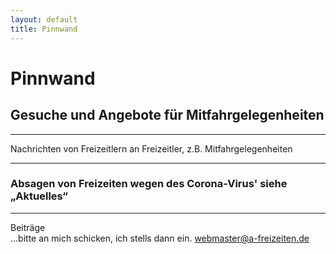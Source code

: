 ```yaml
---
layout: default
title: Pinnwand
---
```

# Pinnwand

## Gesuche und Angebote für Mitfahrgelegenheiten

-----------------------------------------------------------------------

Nachrichten von Freizeitlern an Freizeitler, z.B.
Mitfahrgelegenheiten

-----------------------------------------------------------------------

### Absagen von Freizeiten wegen des Corona-Virus' siehe „Aktuelles“

-----------------------------------------------------------------------


Beiträge<br>
...bitte an mich schicken, ich stells dann ein.
<webmaster@a-freizeiten.de>


